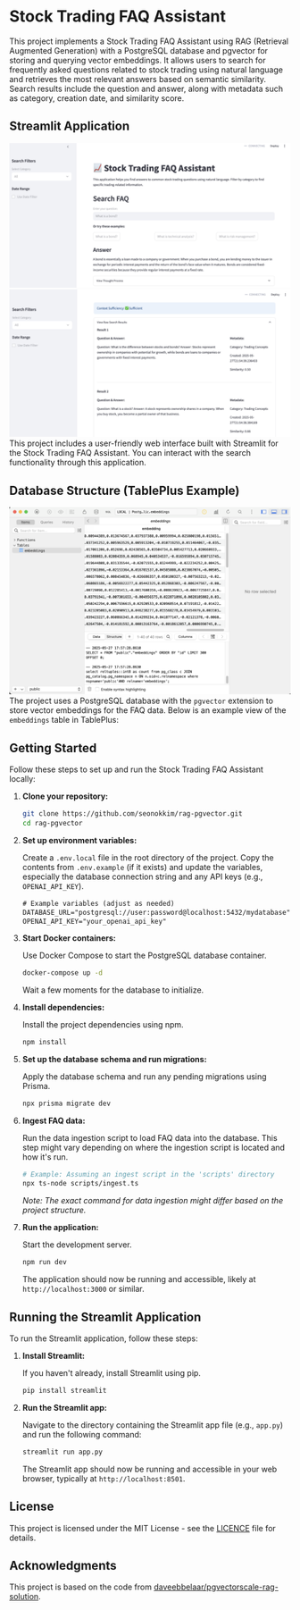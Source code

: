 # Stock Trading FAQ Assistant

This project implements a Stock Trading FAQ Assistant using RAG (Retrieval Augmented Generation) with a PostgreSQL database and pgvector for storing and querying vector embeddings. It allows users to search for frequently asked questions related to stock trading using natural language and retrieves the most relevant answers based on semantic similarity. Search results include the question and answer, along with metadata such as category, creation date, and similarity score.

## Streamlit Application
![Streamlit App GUI 1](images/app_1.png)
![Streamlit App GUI 2](images/app_2.png)
This project includes a user-friendly web interface built with Streamlit for the Stock Trading FAQ Assistant. You can interact with the search functionality through this application.

## Database Structure (TablePlus Example)
![TablePlus Embeddings Table](images/tableplus.png)
The project uses a PostgreSQL database with the `pgvector` extension to store vector embeddings for the FAQ data. Below is an example view of the `embeddings` table in TablePlus:



## Getting Started

Follow these steps to set up and run the Stock Trading FAQ Assistant locally:

1.  **Clone your repository:**

    ```bash
    git clone https://github.com/seonokkim/rag-pgvector.git
    cd rag-pgvector
    ```

2.  **Set up environment variables:**

    Create a `.env.local` file in the root directory of the project. Copy the contents from `.env.example` (if it exists) and update the variables, especially the database connection string and any API keys (e.g., `OPENAI_API_KEY`).

    ```dotenv
    # Example variables (adjust as needed)
    DATABASE_URL="postgresql://user:password@localhost:5432/mydatabase"
    OPENAI_API_KEY="your_openai_api_key"
    ```

3.  **Start Docker containers:**

    Use Docker Compose to start the PostgreSQL database container.

    ```bash
    docker-compose up -d
    ```

    Wait a few moments for the database to initialize.

4.  **Install dependencies:**

    Install the project dependencies using npm.

    ```bash
    npm install
    ```

5.  **Set up the database schema and run migrations:**

    Apply the database schema and run any pending migrations using Prisma.

    ```bash
    npx prisma migrate dev
    ```

6.  **Ingest FAQ data:**

    Run the data ingestion script to load FAQ data into the database. This step might vary depending on where the ingestion script is located and how it's run.

    ```bash
    # Example: Assuming an ingest script in the 'scripts' directory
    npx ts-node scripts/ingest.ts
    ```
    *Note: The exact command for data ingestion might differ based on the project structure.*

7.  **Run the application:**

    Start the development server.

    ```bash
    npm run dev
    ```

    The application should now be running and accessible, likely at `http://localhost:3000` or similar.

## Running the Streamlit Application

To run the Streamlit application, follow these steps:

1.  **Install Streamlit:**

    If you haven't already, install Streamlit using pip.

    ```bash
    pip install streamlit
    ```

2.  **Run the Streamlit app:**

    Navigate to the directory containing the Streamlit app file (e.g., `app.py`) and run the following command:

    ```bash
    streamlit run app.py
    ```

    The Streamlit app should now be running and accessible in your web browser, typically at `http://localhost:8501`.


## License

This project is licensed under the MIT License - see the [LICENCE](LICENCE) file for details.


## Acknowledgments

This project is based on the code from [daveebbelaar/pgvectorscale-rag-solution](https://github.com/daveebbelaar/pgvectorscale-rag-solution).